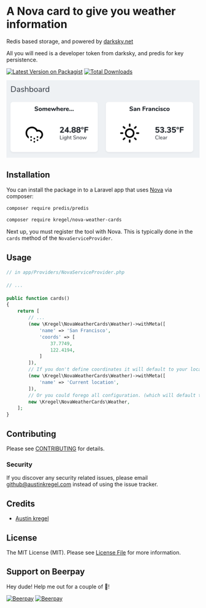 # A Nova card to give you weather information
Redis based storage, and powered by [darksky.net](https://darksky.net)

All you will need is a developer token from darksky, and predis for key persistence.


[![Latest Version on Packagist](https://img.shields.io/packagist/v/kregel/nova-weather-cards.svg?style=flat-square)](https://packagist.org/packages/kregel/kregel/nova-weather-cards)
[![Total Downloads](https://img.shields.io/packagist/dt/kregel/nova-weather-cards.svg?style=flat-square)](https://packagist.org/packages/kregel/kregel/nova-weather-cards)

![Screenshot](./screenshot.png)

## Installation

You can install the package in to a Laravel app that uses [Nova](https://nova.laravel.com) via composer:

```bash
composer require predis/predis
```
```bash
composer require kregel/nova-weather-cards
```

Next up, you must register the tool with Nova. This is typically done in the `cards` method of the `NovaServiceProvider`.

## Usage

```php
// in app/Providers/NovaServiceProvider.php

// ...

public function cards()
{
    return [
        // ...
        (new \Kregel\NovaWeatherCards\Weather)->withMeta([
            'name' => 'San Francisco',
            'coords' => [
                37.7749,
                122.4194,
            ]
        ]),
        // If you don't define coordinates it will default to your location.
        (new \Kregel\NovaWeatherCards\Weather)->withMeta([
            'name' => 'Current location',
        ]),
        // Or you could forego all configuration. (which will default to no title, and your current location)
        new \Kregel\NovaWeatherCards\Weather,
    ];
}
```

## Contributing

Please see [CONTRIBUTING](CONTRIBUTING.md) for details.

### Security

If you discover any security related issues, please email github@austinkregel.com instead of using the issue tracker.

## Credits

- [Austin kregel](https://github.com/austinkregel)

## License

The MIT License (MIT). Please see [License File](LICENSE.md) for more information.

## Support on Beerpay
Hey dude! Help me out for a couple of :beers:!

[![Beerpay](https://beerpay.io/austinkregel/nova-weather-cards/badge.svg?style=beer-square)](https://beerpay.io/austinkregel/nova-weather-cards)  [![Beerpay](https://beerpay.io/austinkregel/nova-weather-cards/make-wish.svg?style=flat-square)](https://beerpay.io/austinkregel/nova-weather-cards?focus=wish)